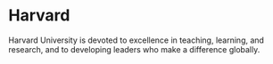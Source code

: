 # Harvard















Harvard University is devoted to excellence in teaching, learning, and research, and to developing leaders who make a difference globally.